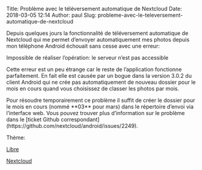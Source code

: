 Title: Problème avec le téléversement automatique de Nextcloud
Date: 2018-03-05 12:14
Author: paul
Slug: probleme-avec-le-televersement-automatique-de-nextcloud

<div
class="field field-name-body field-type-text-with-summary field-label-hidden">

<div class="field-items">

<div class="field-item even">

Depuis quelques jours la fonctionnalité de téléversement automatique de
Nextcloud qui me permet d’envoyer automatiquement mes photos depuis mon
téléphone Android échouait sans cesse avec une erreur:

</p>
    Impossible de réaliser l’opération: le serveur n’est pas accessible

Cette erreur est un peu étrange car le reste de l’application fonctionne
parfaitement. En fait elle est causée par un bogue dans la version 3.0.2
du client Android qui ne crée pas automatiquement de nouveau dossier
pour le mois en cours quand vous choisissez de classer les photos par
mois.

</p>
Pour résoudre temporairement ce problème il suffit de créer le dossier
pour le mois en cours (nommé **03** pour mars) dans le répertoire
d’envoi via l’interface web. Vous pouvez trouver plus d’information sur
le problème dans le [ticket Github
correspondant](https://github.com/nextcloud/android/issues/2249).

</p>
<p>

</div>

</div>

</div>

<div
class="field field-name-taxonomy-vocabulary-3 field-type-taxonomy-term-reference field-label-above">

<div class="field-label">

Thème: 

</div>

<div class="field-items">

<div class="field-item even">

[Libre](https://www.ezvan.fr/taxonomy/term/48)

</div>

<div class="field-item odd">

[Nextcloud](https://www.ezvan.fr/taxonomy/term/66)

</div>

</div>

</div>

</p>

